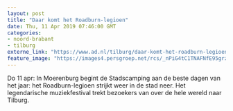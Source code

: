 ```yaml
---
layout: post
title: "Daar komt het Roadburn-legioen"
date: Thu, 11 Apr 2019 07:46:00 GMT
categories: 
- noord-brabant 
- tilburg 
externe_link: "https://www.ad.nl/tilburg/daar-komt-het-roadburn-legioen~a4beb621/"
feature_image: "https://images4.persgroep.net/rcs/_nPiG4tC1TNAFNfE95grz-4yzC8/diocontent/145241689/_fitwidth/400/?appId=21791a8992982cd8da851550a453bd7f&quality=0.7"
---
```


Do 11 apr: In Moerenburg begint de Stadscamping aan de beste dagen van het jaar: het Roadburn-legioen strijkt weer in de stad neer. Het legendarische muziekfestival trekt bezoekers van over de hele wereld naar Tilburg.

